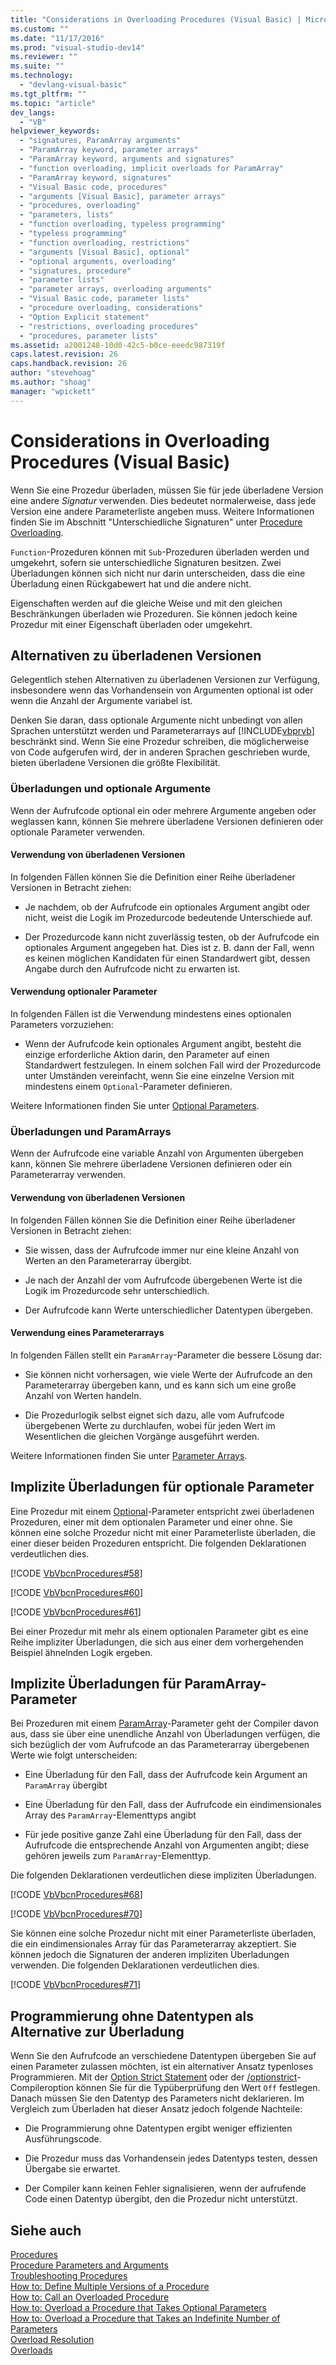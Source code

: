 ```yaml
---
title: "Considerations in Overloading Procedures (Visual Basic) | Microsoft Docs"
ms.custom: ""
ms.date: "11/17/2016"
ms.prod: "visual-studio-dev14"
ms.reviewer: ""
ms.suite: ""
ms.technology: 
  - "devlang-visual-basic"
ms.tgt_pltfrm: ""
ms.topic: "article"
dev_langs: 
  - "VB"
helpviewer_keywords: 
  - "signatures, ParamArray arguments"
  - "ParamArray keyword, parameter arrays"
  - "ParamArray keyword, arguments and signatures"
  - "function overloading, implicit overloads for ParamArray"
  - "ParamArray keyword, signatures"
  - "Visual Basic code, procedures"
  - "arguments [Visual Basic], parameter arrays"
  - "procedures, overloading"
  - "parameters, lists"
  - "function overloading, typeless programming"
  - "typeless programming"
  - "function overloading, restrictions"
  - "arguments [Visual Basic], optional"
  - "optional arguments, overloading"
  - "signatures, procedure"
  - "parameter lists"
  - "parameter arrays, overloading arguments"
  - "Visual Basic code, parameter lists"
  - "procedure overloading, considerations"
  - "Option Explicit statement"
  - "restrictions, overloading procedures"
  - "procedures, parameter lists"
ms.assetid: a2001248-10d0-42c5-b0ce-eeedc987319f
caps.latest.revision: 26
caps.handback.revision: 26
author: "stevehoag"
ms.author: "shoag"
manager: "wpickett"
---
```

# Considerations in Overloading Procedures (Visual Basic)
Wenn Sie eine Prozedur überladen, müssen Sie für jede überladene Version eine andere *Signatur* verwenden.  Dies bedeutet normalerweise, dass jede Version eine andere Parameterliste angeben muss.  Weitere Informationen finden Sie im Abschnitt "Unterschiedliche Signaturen" unter [Procedure Overloading](../../../../visual-basic/programming-guide/language-features/procedures/procedure-overloading.md).  
  
 `Function`\-Prozeduren können mit `Sub`\-Prozeduren überladen werden und umgekehrt, sofern sie unterschiedliche Signaturen besitzen.  Zwei Überladungen können sich nicht nur darin unterscheiden, dass die eine Überladung einen Rückgabewert hat und die andere nicht.  
  
 Eigenschaften werden auf die gleiche Weise und mit den gleichen Beschränkungen überladen wie Prozeduren.  Sie können jedoch keine Prozedur mit einer Eigenschaft überladen oder umgekehrt.  
  
## Alternativen zu überladenen Versionen  
 Gelegentlich stehen Alternativen zu überladenen Versionen zur Verfügung, insbesondere wenn das Vorhandensein von Argumenten optional ist oder wenn die Anzahl der Argumente variabel ist.  
  
 Denken Sie daran, dass optionale Argumente nicht unbedingt von allen Sprachen unterstützt werden und Parameterarrays auf [!INCLUDE[vbprvb](../../../../csharp/programming-guide/concepts/linq/includes/vbprvb_md.md)] beschränkt sind.  Wenn Sie eine Prozedur schreiben, die möglicherweise von Code aufgerufen wird, der in anderen Sprachen geschrieben wurde, bieten überladene Versionen die größte Flexibilität.  
  
### Überladungen und optionale Argumente  
 Wenn der Aufrufcode optional ein oder mehrere Argumente angeben oder weglassen kann, können Sie mehrere überladene Versionen definieren oder optionale Parameter verwenden.  
  
#### Verwendung von überladenen Versionen  
 In folgenden Fällen können Sie die Definition einer Reihe überladener Versionen in Betracht ziehen:  
  
-   Je nachdem, ob der Aufrufcode ein optionales Argument angibt oder nicht, weist die Logik im Prozedurcode bedeutende Unterschiede auf.  
  
-   Der Prozedurcode kann nicht zuverlässig testen, ob der Aufrufcode ein optionales Argument angegeben hat.  Dies ist z. B. dann der Fall, wenn es keinen möglichen Kandidaten für einen Standardwert gibt, dessen Angabe durch den Aufrufcode nicht zu erwarten ist.  
  
#### Verwendung optionaler Parameter  
 In folgenden Fällen ist die Verwendung mindestens eines optionalen Parameters vorzuziehen:  
  
-   Wenn der Aufrufcode kein optionales Argument angibt, besteht die einzige erforderliche Aktion darin, den Parameter auf einen Standardwert festzulegen.  In einem solchen Fall wird der Prozedurcode unter Umständen vereinfacht, wenn Sie eine einzelne Version mit mindestens einem `Optional`\-Parameter definieren.  
  
 Weitere Informationen finden Sie unter [Optional Parameters](../../../../visual-basic/programming-guide/language-features/procedures/optional-parameters.md).  
  
### Überladungen und ParamArrays  
 Wenn der Aufrufcode eine variable Anzahl von Argumenten übergeben kann, können Sie mehrere überladene Versionen definieren oder ein Parameterarray verwenden.  
  
#### Verwendung von überladenen Versionen  
 In folgenden Fällen können Sie die Definition einer Reihe überladener Versionen in Betracht ziehen:  
  
-   Sie wissen, dass der Aufrufcode immer nur eine kleine Anzahl von Werten an den Parameterarray übergibt.  
  
-   Je nach der Anzahl der vom Aufrufcode übergebenen Werte ist die Logik im Prozedurcode sehr unterschiedlich.  
  
-   Der Aufrufcode kann Werte unterschiedlicher Datentypen übergeben.  
  
#### Verwendung eines Parameterarrays  
 In folgenden Fällen stellt ein `ParamArray`\-Parameter die bessere Lösung dar:  
  
-   Sie können nicht vorhersagen, wie viele Werte der Aufrufcode an den Parameterarray übergeben kann, und es kann sich um eine große Anzahl von Werten handeln.  
  
-   Die Prozedurlogik selbst eignet sich dazu, alle vom Aufrufcode übergebenen Werte zu durchlaufen, wobei für jeden Wert im Wesentlichen die gleichen Vorgänge ausgeführt werden.  
  
 Weitere Informationen finden Sie unter [Parameter Arrays](../../../../visual-basic/programming-guide/language-features/procedures/parameter-arrays.md).  
  
## Implizite Überladungen für optionale Parameter  
 Eine Prozedur mit einem [Optional](../../../../visual-basic/language-reference/modifiers/optional.md)\-Parameter entspricht zwei überladenen Prozeduren, einer mit dem optionalen Parameter und einer ohne.  Sie können eine solche Prozedur nicht mit einer Parameterliste überladen, die einer dieser beiden Prozeduren entspricht.  Die folgenden Deklarationen verdeutlichen dies.  
  
 [!CODE [VbVbcnProcedures#58](../CodeSnippet/VS_Snippets_VBCSharp/VbVbcnProcedures#58)]  
  
 [!CODE [VbVbcnProcedures#60](../CodeSnippet/VS_Snippets_VBCSharp/VbVbcnProcedures#60)]  
  
 [!CODE [VbVbcnProcedures#61](../CodeSnippet/VS_Snippets_VBCSharp/VbVbcnProcedures#61)]  
  
 Bei einer Prozedur mit mehr als einem optionalen Parameter gibt es eine Reihe impliziter Überladungen, die sich aus einer dem vorhergehenden Beispiel ähnelnden Logik ergeben.  
  
## Implizite Überladungen für ParamArray\-Parameter  
 Bei Prozeduren mit einem [ParamArray](../../../../visual-basic/language-reference/modifiers/paramarray.md)\-Parameter geht der Compiler davon aus, dass sie über eine unendliche Anzahl von Überladungen verfügen, die sich bezüglich der vom Aufrufcode an das Parameterarray übergebenen Werte wie folgt unterscheiden:  
  
-   Eine Überladung für den Fall, dass der Aufrufcode kein Argument an `ParamArray` übergibt  
  
-   Eine Überladung für den Fall, dass der Aufrufcode ein eindimensionales Array des `ParamArray`\-Elementtyps angibt  
  
-   Für jede positive ganze Zahl eine Überladung für den Fall, dass der Aufrufcode die entsprechende Anzahl von Argumenten angibt; diese gehören jeweils zum `ParamArray`\-Elementtyp.  
  
 Die folgenden Deklarationen verdeutlichen diese impliziten Überladungen.  
  
 [!CODE [VbVbcnProcedures#68](../CodeSnippet/VS_Snippets_VBCSharp/VbVbcnProcedures#68)]  
  
 [!CODE [VbVbcnProcedures#70](../CodeSnippet/VS_Snippets_VBCSharp/VbVbcnProcedures#70)]  
  
 Sie können eine solche Prozedur nicht mit einer Parameterliste überladen, die ein eindimensionales Array für das Parameterarray akzeptiert.  Sie können jedoch die Signaturen der anderen impliziten Überladungen verwenden.  Die folgenden Deklarationen verdeutlichen dies.  
  
 [!CODE [VbVbcnProcedures#71](../CodeSnippet/VS_Snippets_VBCSharp/VbVbcnProcedures#71)]  
  
## Programmierung ohne Datentypen als Alternative zur Überladung  
 Wenn Sie den Aufrufcode an verschiedene Datentypen übergeben Sie auf einen Parameter zulassen möchten, ist ein alternativer Ansatz typenloses Programmieren.  Mit der [Option Strict Statement](../../../../visual-basic/language-reference/statements/option-strict-statement.md) oder der [\/optionstrict](../../../../visual-basic/reference/command-line-compiler/optionstrict.md)\-Compileroption können Sie für die Typüberprüfung den Wert `Off` festlegen.  Danach müssen Sie den Datentyp des Parameters nicht deklarieren.  Im Vergleich zum Überladen hat dieser Ansatz jedoch folgende Nachteile:  
  
-   Die Programmierung ohne Datentypen ergibt weniger effizienten Ausführungscode.  
  
-   Die Prozedur muss das Vorhandensein jedes Datentyps testen, dessen Übergabe sie erwartet.  
  
-   Der Compiler kann keinen Fehler signalisieren, wenn der aufrufende Code einen Datentyp übergibt, den die Prozedur nicht unterstützt.  
  
## Siehe auch  
 [Procedures](../../../../visual-basic/programming-guide/language-features/procedures/index.md)   
 [Procedure Parameters and Arguments](../../../../visual-basic/programming-guide/language-features/procedures/procedure-parameters-and-arguments.md)   
 [Troubleshooting Procedures](../../../../visual-basic/programming-guide/language-features/procedures/troubleshooting-procedures.md)   
 [How to: Define Multiple Versions of a Procedure](../../../../visual-basic/programming-guide/language-features/procedures/how-to-define-multiple-versions-of-a-procedure.md)   
 [How to: Call an Overloaded Procedure](../../../../visual-basic/programming-guide/language-features/procedures/how-to-call-an-overloaded-procedure.md)   
 [How to: Overload a Procedure that Takes Optional Parameters](../../../../visual-basic/programming-guide/language-features/procedures/how-to-overload-a-procedure-that-takes-optional-parameters.md)   
 [How to: Overload a Procedure that Takes an Indefinite Number of Parameters](../../../../visual-basic/programming-guide/language-features/procedures/how-to-overload-a-procedure-that-takes-an-indefinite-number-of-parameters.md)   
 [Overload Resolution](../../../../visual-basic/programming-guide/language-features/procedures/overload-resolution.md)   
 [Overloads](../../../../visual-basic/language-reference/modifiers/overloads.md)